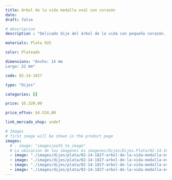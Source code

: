 ```yaml
---
title: Arbol de la vida medalla oval con corazón
date: 
draft: false

# descripcion
description : "Delicado dije del árbol de la vida con pequeño corazón. El árbol de la vida simboliza el vínculo, la unión y la familia, el crecimiento personal y la fortaleza. Los lazos entre el cielo y la tierra."

materials: Plata 925

color: Plateado

dimensions: "Ancho: 14 mm 
Largo: 22 mm"

code: 02-14-1827

type: "Dijes"

categories: []

price: $5.320,00

price_eftvo: $4.524,00

link_mercado_shop: undef

# Images
# first image will be shown in the product page
images:
  # - image: "images/path_to_image"
  # La ubicacion de las imagenes es imagenes/Dijes/Dijes.Plata/02-14-1827-arbol-de-la-vida-medalla-oval-con-corazon
  - image: "./images/dijes/plata/02-14-1827-arbol-de-la-vida-medalla-oval-con-corazon_a.jpg"
  - image: "./images/dijes/plata/02-14-1827-arbol-de-la-vida-medalla-oval-con-corazon_b.jpg"
  - image: "./images/dijes/plata/02-14-1827-arbol-de-la-vida-medalla-oval-con-corazon_c.jpg"
  - image: "./images/dijes/plata/02-14-1827-arbol-de-la-vida-medalla-oval-con-corazon_d.jpg"
---
```

